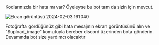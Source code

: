 Kodlarınızda bir hata mı var? Öyeleyse bu bot tam da sizin için mevcut.

![Ekran görüntüsü 2024-02-03 161040](https://github.com/theuamaker/cevreci_bot-main/assets/142110855/fc2f4659-3468-42e3-b97e-a26f91e74e70)

Fotoğrafta gördüğünüz gibi hata mesajının ekran görüntüsünü alın ve "$upload_image" komutuyla bereber discord üzerinden bota gönderin.
Devamında bot size yardımcı olacaktır
